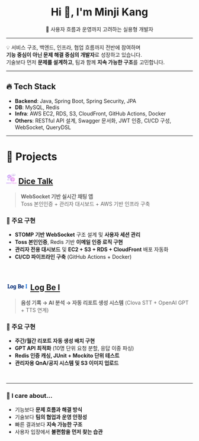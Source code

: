 <h1 align="center">Hi 👋, I'm Minji Kang</h1>
<p align="center">🚀 사용자 흐름과 운영까지 고려하는 실용형 개발자</p>


---


💡 서비스 구조, 백엔드, 인프라, 협업 흐름까지 전반에 참여하며  
**기능 중심이 아닌 문제 해결 중심의 개발자**로 성장하고 있습니다.  
기술보다 먼저 **문제를 설계하고**, 팀과 함께 **지속 가능한 구조**를 고민합니다.



---


## 🔥 Tech Stack

- **Backend**: Java, Spring Boot, Spring Security, JPA
- **DB**: MySQL, Redis
- **Infra**: AWS EC2, RDS, S3, CloudFront, GitHub Actions, Docker
- **Others**: RESTful API 설계, Swagger 문서화, JWT 인증, CI/CD 구성, WebSocket, QueryDSL



---


# 🧩 Projects



## <img src="./assets/dicetalk.svg" width="28"/> [Dice Talk](https://github.com/dice-talk)

> **WebSocket 기반 실시간 채팅 앱**  
> Toss 본인인증 + 관리자 대시보드 + AWS 기반 인프라 구축

### 🔧 주요 구현
- **STOMP 기반 WebSocket** 구조 설계 및 **사용자 세션 관리**
- **Toss 본인인증**, Redis 기반 **이메일 인증 로직 구현**
- **관리자 전용 대시보드** 및 **EC2 + S3 + RDS + CloudFront** 배포 자동화
- **CI/CD 파이프라인 구축** (GitHub Actions + Docker)



<br>


## <img src="./assets/logbe-i.png" width="60"/> [Log Be I](https://github.com/Log-Be-I)
> **음성 기록 → AI 분석 → 자동 리포트 생성 시스템**
> (Clova STT + OpenAI GPT + TTS 연계)

### 🔧 주요 구현
- **주간/월간 리포트 자동 생성 배치 구현**
- **GPT API 최적화** (10명 단위 요청 분할, 응답 이중 파싱)
- **Redis 인증 캐싱, JUnit + Mockito 단위 테스트**
- **관리자용 QnA/공지 시스템 및 S3 이미지 업로드**


<br>

---


### 💬 I care about...

- 기능보다 **문제 흐름과 해결 방식**
- 기술보다 **팀의 협업과 운영 안정성**
- 빠른 결과보다 **지속 가능한 구조**
- 사용자 입장에서 **불편함을 먼저 찾는 습관**
